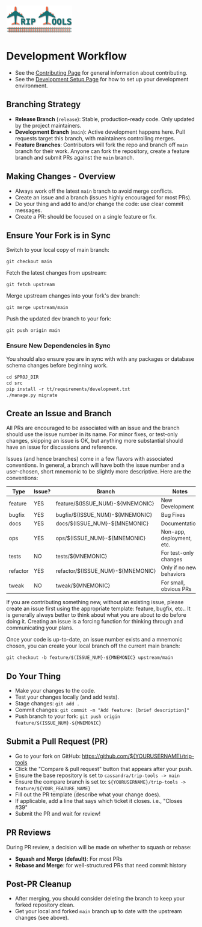 <img src="../../src/tt/static/img/tt-logo-467x200.png" alt="Trip Tools Logo" height="75">

# Development Workflow

- See the [Contributing Page](../../CONTRIBUTING.md) for general information about contributing.
- See the [Development Setup Page](Setup.md) for how to set up your development environment.

## Branching Strategy

- **Release Branch** (`release`): Stable, production-ready code. Only updated by the project maintainers.
- **Development Branch** (`main`): Active development happens here. Pull requests target this branch, with maintainers controlling merges.
- **Feature Branches**: Contributors will fork the repo and branch off `main` branch for their work.  Anyone can fork the repository, create a feature branch and submit PRs against the `main` branch.

## Making Changes - Overview

- Always work off the latest `main` branch to avoid merge conflicts.
- Create an issue and a branch (issues highly encouraged for most PRs).
- Do your thing and add to and/or change the code: use clear commit messages.
- Create a PR: should be focused on a single feature or fix.

## Ensure Your Fork is in Sync

Switch to your local copy of main branch:
``` shell
git checkout main
```

Fetch the latest changes from upstream:
``` shell
git fetch upstream
```

Merge upstream changes into your fork's dev branch:
``` shell
git merge upstream/main
```

Push the updated dev branch to your fork:
``` shell
git push origin main
```

### Ensure New Dependencies in Sync

You should also ensure you are in sync with with any packages or database schema changes before beginning work.
``` shell
cd $PROJ_DIR
cd src
pip install -r tt/requirements/development.txt
./manage.py migrate
```

## Create an Issue and Branch

All PRs are encouraged to be associated with an issue and the branch should use the issue number in its name. For minor fixes, or test-only changes, skipping an issue is OK, but anything more substantial should have an issue for discussions and reference.

Issues (and hence branches) come in a few flavors with associated conventions.  In general, a branch will have both the issue number and a user-chosen, short mnemonic to be slightly more descriptive. Here are the conventions:

| Type    | Issue? | Branch                          | Notes |
|----------|-----|-----------------------------------|---------------|
| feature  | YES | feature/$(ISSUE_NUM}-${MNEMONIC}  | New Development |
| bugfix   | YES | bugfix/$(ISSUE_NUM}-${MNEMONIC}   | Bug Fixes |
| docs     | YES | docs/$(ISSUE_NUM}-${MNEMONIC}     | Documentation |
| ops      | YES | ops/$(ISSUE_NUM}-${MNEMONIC}      | Non-app, deployment, etc. |
| tests    | NO  | tests/${MNEMONIC}                 | For test-only changes |
| refactor | YES | refactor/$(ISSUE_NUM}-${MNEMONIC} | Only if no new behaviors |
| tweak    | NO  | tweak/${MNEMONIC}                 | For small, obvious PRs |

If you are contributing something new, without an existing issue, please create an issue first using the appropriate template: feature, bugfix, etc.. It is generally always better to think about what you are about to do before doing it. Creating an issue is a forcing function for thinking through and communicating your plans.

Once your code is up-to-date, an issue number exists and a mnemonic chosen, you can create your local branch off the current main branch:
``` shell
git checkout -b feature/$(ISSUE_NUM}-${MNEMONIC} upstream/main
```

## Do Your Thing

- Make your changes to the code.
- Test your changes locally (and add tests).
- Stage changes: `git add .`
- Commit changes: `git commit -m "Add feature: [brief description]"`
- Push branch to your fork: `git push origin feature/$(ISSUE_NUM}-${MNEMONIC}`

## Submit a Pull Request (PR)

- Go to your fork on GitHub: https://github.com/${YOURUSERNAME}/trip-tools
- Click the "Compare & pull request" button that appears after your push.
- Ensure the base repository is set to `cassandra/trip-tools -> main`
- Ensure the compare branch is set to: `${YOURUSERNAME}/trip-tools -> feature/${YOUR_FEATURE_NAME}`
- Fill out the PR template (describe what your change does).
- If applicable, add a line that says which ticket it closes. i.e., "Closes #39"
- Submit the PR and wait for review!

## PR Reviews

During PR review, a decision will be made on whether to squash or rebase:
- **Squash and Merge (default)**: For most PRs
- **Rebase and Merge**: for well-structured PRs that need commit history

## Post-PR Cleanup

- After merging, you should consider deleting the branch to keep your forked repository clean.
- Get your local and forked `main` branch up to date with the upstream changes (see above).
